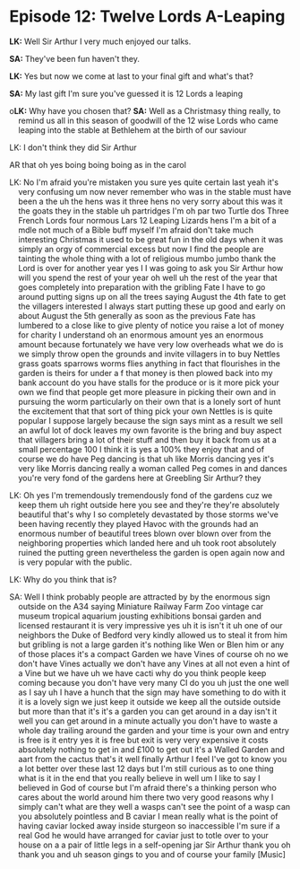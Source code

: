 # Episode 12: Twelve Lords A-Leaping

<style type="text/css">
p {text-indent: -16px; margin-left: 16px; }
</style>

**LK:** Well Sir Arthur I very much enjoyed our talks.

**SA:** They've been fun haven't they.

**LK:** Yes but now we come at last to your final gift and what's that?

**SA:** My last gift I'm sure you've guessed it is 12 Lords a leaping

o**LK:** Why have you chosen that?
**SA:** Well as a Christmasy thing really, to remind us all in this season of goodwill of the 12 wise Lords who came leaping into the stable at Bethlehem at the birth of our saviour


LK: I don't think they did Sir Arthur

AR that oh yes boing boing boing as in the carol

LK: No I'm afraid you're mistaken you sure yes quite certain last yeah it's very confusing um now never remember
who
was in the stable must have been a the uh the hens
was it three hens no very sorry about this
was it the goats they in the stable uh partridges I'm oh par two Turtle dos Three French Lords four normous Lars 12 Leaping Lizards hens I'm a bit of a mdle not much of a Bible buff myself I'm afraid don't take much interesting Christmas it used to be great fun in the old days
when it
was simply an orgy of commercial excess but now I find the people are tainting the
whole thing
with a lot of religious mumbo jumbo thank the Lord is over for another year yes I I
was going to ask you Sir Arthur how
will you spend the rest of your year oh
well uh the rest of the year that goes completely into preparation
with the gribling Fate I have to go around putting signs up on all the trees saying August the 4th fate to get the villagers interested I always start putting these up good and early on about August the 5th generally as soon as the previous Fate has lumbered to a close like to give plenty of notice you raise a lot of money for charity I understand oh an enormous amount yes an enormous amount because fortunately
we have very low overheads
what
we do is
we simply throw open the grounds and invite villagers in to buy Nettles grass goats sparrows
worms flies anything in fact that flourishes in the garden is theirs for under a f that money is then plowed back into my bank account do you have stalls for the produce or is it more pick your own
we find that people get more pleasure in picking their own and in pursuing the
worm particularly on their own that is a lonely sort of hunt the excitement that that sort of thing pick your own Nettles is is quite popular I suppose largely because the sign says mint as a result
we sell an awful lot of dock leaves my own favorite is the bring and buy aspect that villagers bring a lot of their stuff and then buy it back from us at a small percentage 100 I think it is yes a 100% they enjoy that and of course
we do have Peg dancing is that uh like Morris dancing yes it's very like Morris dancing really a
woman called Peg comes in and dances you're very fond of the gardens here at Greebling Sir Arthur? they

LK: Oh yes I'm tremendously tremendously fond of the gardens cuz
we keep them uh right outside here you see and they're they're absolutely beautiful that's
why I so completely devastated by those storms
we've been having recently they played Havoc
with the grounds had an enormous number of beautiful trees blown over blown over from the neighboring properties
which landed here and uh took root absolutely ruined the putting green nevertheless the garden is open again now and is very popular
with the public.

LK: Why do you think that is?

SA: Well I think probably people are attracted by by the enormous sign outside on the A34 saying Miniature Railway Farm Zoo vintage car museum tropical aquarium jousting exhibitions bonsai garden and licensed restaurant it is very impressive yes uh it is isn't it uh one of our neighbors the Duke of Bedford very kindly allowed us to steal it from him but gribling is not a large garden it's nothing like Wen or Blen him or any of those places it's a compact Garden
we have Vines of course oh no
we don't have Vines actually
we don't have any Vines at all not even a hint of a Vine but
we have uh
we have cacti
why do you think people keep coming because you don't have very many CI do you uh just the one
well as I say uh I have a hunch that the sign may have something to do
with it it is a lovely sign
we just keep it outside
we keep all the outside outside but more than that it's it's a garden you can get around in a day isn't it
well you can get around in a minute actually you don't have to
waste a
whole day trailing around the garden and your time is your own and entry is free is it entry yes it is free but exit is very very expensive it costs absolutely nothing to get in and £100 to get out it's a Walled Garden and aart from the cactus that's it
well finally Arthur I feel I've got to know you a lot better over these last 12 days but I'm still curious as to one thing
what is it in the end that you really believe in
well um I like to say I believed in God of course but I'm afraid there's a thinking person
who cares about the
world around him there two very good reasons
why I simply can't
what are they
well a
wasps can't see the point of a
wasp can you absolutely pointless and B caviar I mean really
what is the point of having caviar locked away inside sturgeon so inaccessible I'm sure if a real God he
would have arranged for caviar just to totle over to your house on a a pair of little legs in a self-opening jar Sir Arthur thank you oh thank you and uh season gings to you and of course your family [Music]
